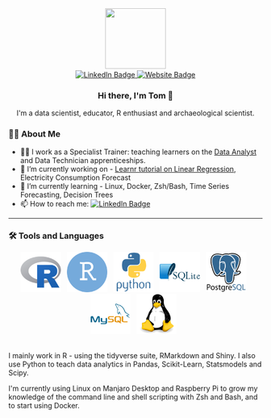 <!--
**tfzrch/tfzrch** is a ✨ _special_ ✨ repository because its `README.md` (this file) appears on your GitHub profile.

Here are some ideas to get you started:

- 🔭 I’m currently working on ...
- 🌱 I’m currently learning ...
- 👯 I’m looking to collaborate on ...
- 🤔 I’m looking for help with ...
- 💬 Ask me about ...
- 📫 How to reach me: ...
- 😄 Pronouns: ...
- ⚡ Fun fact: ...
-->

<div id="header" align="center">
  <div id="header-gif">
    <img src="https://media.giphy.com/media/SvEUbsayyUlcPm41Tl/giphy.gif" width="120" height="120"></img>
  </div>
  <div id="badges">
    <div>
      <a href="https://www.linkedin.com/in/tfzrch/">
        <img src="https://img.shields.io/badge/LinkedIn-blue?logo=linkedin&logoColor=white&style=for-the-badge" alt="LinkedIn Badge">
      </a>
      <a href="https://tfzrch.github.io/">
        <img src="https://img.shields.io/badge/Website-tfzrch.github.io-blueviolet?style=for-the-badge" alt="Website Badge">
      </a>
    </div>
  </div>
  <div id="tagline">
    <h3>Hi there, I'm Tom 👋</h3>
    <p>I'm a data scientist, educator, R enthusiast and archaeological scientist.</p>
  </div>
</div>

### 👨‍💻 About Me

- 👨‍🏫 I work as a Specialist Trainer: teaching learners on the [Data Analyst](https://www.instituteforapprenticeships.org/apprenticeship-standards/data-analyst/)     and Data Technician apprenticeships.
- 🔭 I’m currently working on - [Learnr tutorial on Linear Regression](https://github.com/tfzrch/learnr-linear-regression), Electricity Consumption Forecast
- 🌱 I’m currently learning - Linux, Docker, Zsh/Bash, Time Series Forecasting, Decision Trees
- 📫 How to reach me: [![LinkedIn Badge](https://img.shields.io/badge/LinkedIn-blue?logo=linkedin&logoColor=white&style=flat-square)](https://www.linkedin.com/in/tfzrch/)

***

### 🛠️ Tools and Languages

<div align="center">
  <img src="https://github.com/devicons/devicon/blob/master/icons/r/r-original.svg" width=80 height=80 alt="R Icon" title="R">&nbsp;&nbsp;
  <img src="https://github.com/devicons/devicon/blob/master/icons/rstudio/rstudio-original.svg" width=80 height=80 alt="RStudio Icon" title="RStudio">&nbsp;&nbsp;
  <img src="https://github.com/devicons/devicon/blob/master/icons/python/python-original-wordmark.svg" width=80 height=80 alt="Python Icon" title="Python">&nbsp;&nbsp;
  <img src="https://github.com/devicons/devicon/blob/master/icons/sqlite/sqlite-original-wordmark.svg" width=80 height=80 alt="SQLite Icon" title="SQLite">&nbsp;&nbsp;
  <img src="https://github.com/devicons/devicon/blob/master/icons/postgresql/postgresql-original-wordmark.svg" width=80 height=80 alt="PostgreSQL Icon" title="PostgreSQL">&nbsp;&nbsp;
  <img src="https://github.com/devicons/devicon/blob/master/icons/mysql/mysql-original-wordmark.svg" width=80 height=80 alt="MySQL Icon" title="MySQL">&nbsp;&nbsp;
  <img src="https://github.com/devicons/devicon/blob/master/icons/linux/linux-original.svg" width=80 height=80 alt="Linux Icon" title="Linux">&nbsp;&nbsp;
</div>

<br>

I mainly work in R - using the tidyverse suite, RMarkdown and Shiny. I also use Python to teach data analytics in Pandas, Scikit-Learn, Statsmodels and Scipy. 

I'm currently using Linux on Manjaro Desktop and Raspberry Pi to grow my knowledge of the command line and shell scripting with Zsh and Bash, and to start using Docker.


<!-- Recent posts section - add workflow later
## ✍️ Recent Posts

<!-- BLOG-POST-LIST:START -/->
<!-- BLOG-POST-LIST:END -/->

-->

<!-- Portfolio
## :ledger: My Portfolio

-->
